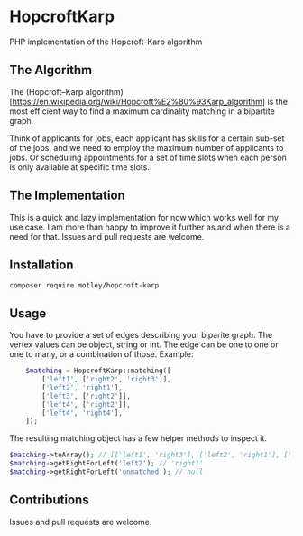 # HopcroftKarp

PHP implementation of the Hopcroft-Karp algorithm

## The Algorithm

The (Hopcroft–Karp algorithm)[https://en.wikipedia.org/wiki/Hopcroft%E2%80%93Karp_algorithm] is the most efficient way to find a maximum cardinality matching in a bipartite graph.

Think of applicants for jobs, each applicant has skills for a certain sub-set of the jobs, and we need to employ the maximum number of applicants to jobs.
Or scheduling appointments for a set of time slots when each person is only available at specific time slots.

## The Implementation

This is a quick and lazy implementation for now which works well for my use case. I am more than happy to improve it further as and when there is a need for that. Issues and pull requests are welcome.

## Installation

```shell
composer require motley/hopcroft-karp
```

## Usage

You have to provide a set of edges describing your biparite graph. The vertex values can be object, string or int. The edge can be one to one or one to many, or a combination of those. Example:

```php
    $matching = HopcroftKarp::matching([
        ['left1', ['right2', 'right3']],
        ['left2', 'right1'],
        ['left3', ['right2']],
        ['left4', ['right2']],
        ['left4', 'right4'],
    ]);
```
The resulting matching object has a few helper methods to inspect it.

```php
$matching->toArray(); // [['left1', 'right3'], ['left2', 'right1'], ['left3', 'right2'], ['left4', 'right4']]
$matching->getRightForLeft('left2'); // 'right1'
$matching->getRightForLeft('unmatched'); // null
```

## Contributions

Issues and pull requests are welcome.
